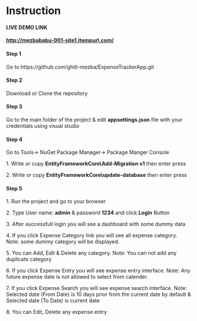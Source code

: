 <h1>Instruction</h1>
<h4>LIVE DEMO LINK</h4>
<strong><a href="http://mezbababu-001-site1.itempurl.com/">http://mezbababu-001-site1.itempurl.com/</a></strong>
<h4>Step 1</h4>
<p>Go to https://github.com/ghitl-mezba/ExpenseTrackerApp.git</p>
<h4>Step 2</h4>
<p>Download or Clone the repository</p>
<h4>Step 3</h4>
<p>Go to the main folder of the project & edit <strong>appsettings.json</strong> file with your credentials using visual studio</p>
<h4>Step 4</h4>
<p>Go to Tools-> NuGet Package Manager-> Package Manger Console</p>
<p>1. Write or copy <strong>EntityFrameworkCore\Add-Migration v1</strong> then enter press</p>
<p>2. Write or copy <strong>EntityFrameworkCore\update-database</strong> then enter press</p>
<h4>Step 5</h4>
<p>1. Run the project and go to your browser</p>
<p>2. Type User name: <strong>admin</strong> & password <strong>1234</strong> and click <strong>Login</strong> Button</p>
<p>3. After successfull login you will see a dashboard with some dummy data</p>
<p>4. If you click Expense Category link you will see all expense category. Note: some dummy category will be displayed.</p>
<p>5. You can Add, Edit & Delete any category. Note: You can not add any duplicate category</p>
<p>6. If you click Expense Entry you will see expense entry interface. Note: Any future expense date is not allowed to select from calender.</p>
<p>7. If you click Expense Search you will see expense search interface. Note: Selected date (From Date) is 10 days prior from the current date by default & Selected date (To Date) is current date</p>
<p>8. You can Edit, Delete any expense entry</p>

